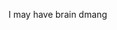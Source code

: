 I may have brain dmang

<!---
MidnightMagenta/MidnightMagenta is a ✨ special ✨ repository because its `README.md` (this file) appears on your GitHub profile.
You can click the Preview link to take a look at your changes.
--->
